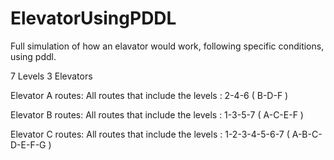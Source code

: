 # ElevatorUsingPDDL
Full simulation of how an elavator would work, following specific conditions, using pddl.

7 Levels
3 Elevators

Elevator A routes: 
All routes that include the levels : 2-4-6 ( B-D-F )

Elevator B routes: 
All routes that include the levels : 1-3-5-7 ( A-C-E-F )

Elevator C routes: 
All routes that include the levels : 1-2-3-4-5-6-7 ( A-B-C-D-E-F-G )
